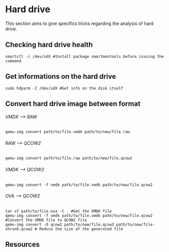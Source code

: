 # Hard drive
This section aims to give specifics tricks regarding the analysis of hard drive.
## Checking hard drive health
```
smartctl -i /dev/sdX #Install package smartmontools before issuing the command 
```
## Get informations on the hard drive
```
sudo hdparm -I /dev/sdX #Get info on the disk itself
```
## Convert hard drive image between format
###### VMDK --> RAW
```
qemu-img convert path/to/file.vmdk path/to/new/file.raw
```
###### RAW --> QCOW2
```
qemu-img convert path/to/file.raw path/to/new/file.qcow2
```
###### VMDK --> QCOW2
```
qemu-img convert -f vmdk path/to/file.vmdk path/to/new/file.qcow2
```
###### OVA --> QCOW2
```
tar xf path/to/file.ova -C . #Get the VMDK file
qemu-img convert -f vmdk path/to/file.vmdk path/to/new/file.qcow2 #Convert the VMDK file to QCOW2 file
qemu-img convert -O qcow2 path/to/new/file.qcow2 path/to/new/file-shrunk.qcow2 # Reduce the size of the generated file
```
## Resources
